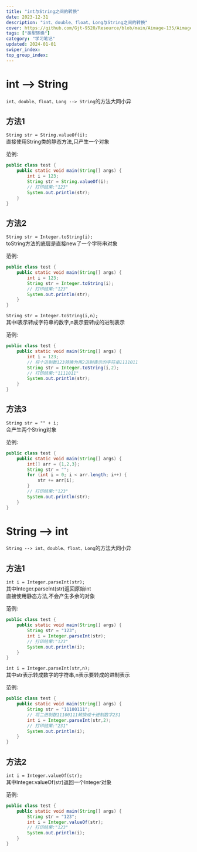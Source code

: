 ```yaml
---
title: "int与String之间的转换"
date: 2023-12-31
description: "int、double、float、Long与String之间的转换"
cover: https://github.com/Gjt-9520/Resource/blob/main/Aimage-135/Aimage83.jpg?raw=true
tags: ["类型转换"]
category: "学习笔记"
updated: 2024-01-01
swiper_index:
top_group_index:
---
```


# int --> String

`int、double、float、Long --> String`的方法大同小异    

## 方法1

`String str = String.valueOf(i);`    
直接使用String类的静态方法,只产生一个对象   

范例: 

```java
public class test {
    public static void main(String[] args) {
        int i = 123;
        String str = String.valueOf(i);
        // 打印结果:"123"
        System.out.println(str);
    }
}
```

## 方法2

`String str = Integer.toString(i);`   
toString方法的底层是直接new了一个字符串对象    

范例: 

```java
public class test {
    public static void main(String[] args) {
        int i = 123;
        String str = Integer.toString(i);
        // 打印结果:"123"
        System.out.println(str);
    }
}
```

`String str = Integer.toString(i,n);`   
其中i表示转成字符串的数字,n表示要转成的进制表示    

范例: 

```java
public class test {
    public static void main(String[] args) {
        int i = 123;
        // 将十进制数123转换为用2进制表示的字符串1111011
        String str = Integer.toString(i,2);
        // 打印结果:"1111011"
        System.out.println(str);
    }
}
```

## 方法3

`String str = "" + i;`    
会产生两个String对象    

范例: 

```java
public class test {
    public static void main(String[] args) {
        int[] arr = {1,2,3};
        String str = "";
        for (int i = 0; i < arr.length; i++) {
            str += arr[i];
        }
        // 打印结果:"123"
        System.out.println(str);
    }
}
```

# String --> int

`String --> int、double、float、Long`的方法大同小异    

## 方法1

`int i = Integer.parseInt(str);`    
其中Integer.parseInt(str)返回原始int   
直接使用静态方法,不会产生多余的对象    

范例: 

```java
public class test {
    public static void main(String[] args) {
        String str = "123";
        int i = Integer.parseInt(str);
        // 打印结果:"123"
        System.out.println(i);
    }
}
```

`int i = Integer.parseInt(str,n);`    
其中str表示转成数字的字符串,n表示要转成的进制表示   

范例: 

```java
public class test {
    public static void main(String[] args) {
        String str = "11100111";
        // 将二进制数11100111转换成十进制数字231
        int i = Integer.parseInt(str,2);
        // 打印结果:"231"
        System.out.println(i);
    }
}
```

## 方法2

`int i = Integer.valueOf(str);`    
其中Integer.valueOf(str)返回一个Integer对象   

范例: 

```java
public class test {
    public static void main(String[] args) {
        String str = "123";
        int i = Integer.valueOf(str);
        // 打印结果:"123"
        System.out.println(i);
    }
}
```